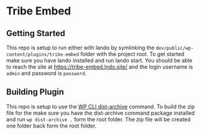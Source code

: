 # Tribe Embed

## Getting Started

This repo is setup to run either with lando by symlinking the `dev/public/wp-content/plugins/tribe-embed` folder with the project root. To get started make sure you have lando installed and run lando start.  You should be able to reach the site at https://tribe-embed.lndo.site/ and the login username is `admin` and password is `password`.

## Building Plugin

This repo is setup to use the [WP CLI dist-archive](https://developer.wordpress.org/cli/commands/dist-archive/) command.  To build the zip file for the make sure you have the dist-archive command package installed and run `wp dist-archive .` form the root folder. The zip file will be created one folder back form the root folder.
